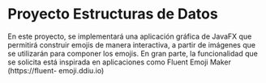 # Proyecto Estructuras de Datos
En este proyecto, se implementará una aplicación gráfica de JavaFX que permitirá construir emojis de manera interactiva, a partir de imágenes que se utilizarán para componer los emojis. En gran parte, la funcionalidad que se solicita está inspirada en aplicaciones como Fluent Emoji Maker (https://fluent- emoji.ddiu.io)
